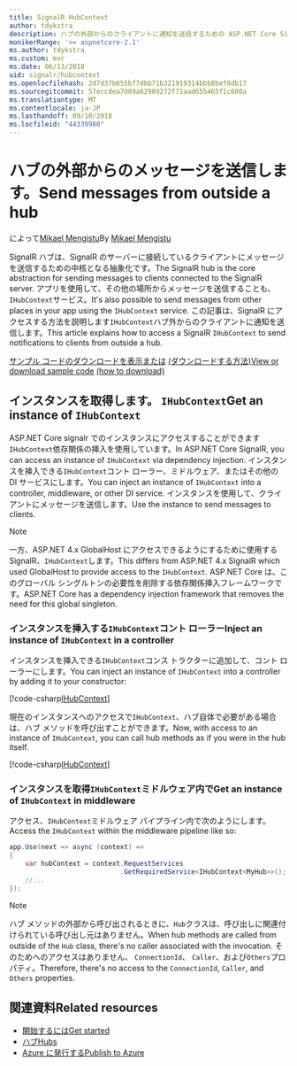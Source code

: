 ```yaml
---
title: SignalR HubContext
author: tdykstra
description: ハブの外部からのクライアントに通知を送信するための ASP.NET Core SignalR HubContext サービスを使用する方法について説明します。
monikerRange: '>= aspnetcore-2.1'
ms.author: tdykstra
ms.custom: mvc
ms.date: 06/13/2018
uid: signalr/hubcontext
ms.openlocfilehash: 2d7d37b655bf7dbb71b321919314bbb8bef8db17
ms.sourcegitcommit: 57eccdea7d89a62989272f71aad655465f1c600a
ms.translationtype: MT
ms.contentlocale: ja-JP
ms.lasthandoff: 09/10/2018
ms.locfileid: "44339980"
---
```

# <a name="send-messages-from-outside-a-hub"></a><span data-ttu-id="cdf2e-103">ハブの外部からのメッセージを送信します。</span><span class="sxs-lookup"><span data-stu-id="cdf2e-103">Send messages from outside a hub</span></span>

<span data-ttu-id="cdf2e-104">によって[Mikael Mengistu](https://twitter.com/MikaelM_12)</span><span class="sxs-lookup"><span data-stu-id="cdf2e-104">By [Mikael Mengistu](https://twitter.com/MikaelM_12)</span></span>

<span data-ttu-id="cdf2e-105">SignalR ハブは、SignalR のサーバーに接続しているクライアントにメッセージを送信するための中核となる抽象化です。</span><span class="sxs-lookup"><span data-stu-id="cdf2e-105">The SignalR hub is the core abstraction for sending messages to clients connected to the SignalR server.</span></span> <span data-ttu-id="cdf2e-106">アプリを使用して、その他の場所からメッセージを送信することも、`IHubContext`サービス。</span><span class="sxs-lookup"><span data-stu-id="cdf2e-106">It's also possible to send messages from other places in your app using the `IHubContext` service.</span></span> <span data-ttu-id="cdf2e-107">この記事は、SignalR にアクセスする方法を説明します`IHubContext`ハブ外からのクライアントに通知を送信します。</span><span class="sxs-lookup"><span data-stu-id="cdf2e-107">This article explains how to access a SignalR `IHubContext` to send notifications to clients from outside a hub.</span></span>

<span data-ttu-id="cdf2e-108">[サンプル コードのダウンロードを表示または](https://github.com/aspnet/Docs/tree/master/aspnetcore/signalr/hubcontext/sample/) [(ダウンロードする方法)](xref:tutorials/index#how-to-download-a-sample)</span><span class="sxs-lookup"><span data-stu-id="cdf2e-108">[View or download sample code](https://github.com/aspnet/Docs/tree/master/aspnetcore/signalr/hubcontext/sample/) [(how to download)](xref:tutorials/index#how-to-download-a-sample)</span></span>

## <a name="get-an-instance-of-ihubcontext"></a><span data-ttu-id="cdf2e-109">インスタンスを取得します。 `IHubContext`</span><span class="sxs-lookup"><span data-stu-id="cdf2e-109">Get an instance of `IHubContext`</span></span>

<span data-ttu-id="cdf2e-110">ASP.NET Core signalr でのインスタンスにアクセスすることができます`IHubContext`依存関係の挿入を使用しています。</span><span class="sxs-lookup"><span data-stu-id="cdf2e-110">In ASP.NET Core SignalR, you can access an instance of `IHubContext` via dependency injection.</span></span> <span data-ttu-id="cdf2e-111">インスタンスを挿入できる`IHubContext`コント ローラー、ミドルウェア、またはその他の DI サービスにします。</span><span class="sxs-lookup"><span data-stu-id="cdf2e-111">You can inject an instance of `IHubContext` into a controller, middleware, or other DI service.</span></span> <span data-ttu-id="cdf2e-112">インスタンスを使用して、クライアントにメッセージを送信します。</span><span class="sxs-lookup"><span data-stu-id="cdf2e-112">Use the instance to send messages to clients.</span></span>

> [!NOTE]
> <span data-ttu-id="cdf2e-113">一方、ASP.NET 4.x GlobalHost にアクセスできるようにするために使用する SignalR、`IHubContext`します。</span><span class="sxs-lookup"><span data-stu-id="cdf2e-113">This differs from ASP.NET 4.x SignalR which used GlobalHost to provide access to the `IHubContext`.</span></span> <span data-ttu-id="cdf2e-114">ASP.NET Core は、このグローバル シングルトンの必要性を削除する依存関係挿入フレームワークです。</span><span class="sxs-lookup"><span data-stu-id="cdf2e-114">ASP.NET Core has a dependency injection framework that removes the need for this global singleton.</span></span>

### <a name="inject-an-instance-of-ihubcontext-in-a-controller"></a><span data-ttu-id="cdf2e-115">インスタンスを挿入する`IHubContext`コント ローラー</span><span class="sxs-lookup"><span data-stu-id="cdf2e-115">Inject an instance of `IHubContext` in a controller</span></span>

<span data-ttu-id="cdf2e-116">インスタンスを挿入できる`IHubContext`コンス トラクターに追加して、コント ローラーにします。</span><span class="sxs-lookup"><span data-stu-id="cdf2e-116">You can inject an instance of `IHubContext` into a controller by adding it to your constructor:</span></span>

[!code-csharp[IHubContext](hubcontext/sample/Controllers/HomeController.cs?range=12-19,57)]

<span data-ttu-id="cdf2e-117">現在のインスタンスへのアクセスで`IHubContext`、ハブ自体で必要がある場合は、ハブ メソッドを呼び出すことができます。</span><span class="sxs-lookup"><span data-stu-id="cdf2e-117">Now, with access to an instance of `IHubContext`, you can call hub methods as if you were in the hub itself.</span></span>

[!code-csharp[IHubContext](hubcontext/sample/Controllers/HomeController.cs?range=21-25)]

### <a name="get-an-instance-of-ihubcontext-in-middleware"></a><span data-ttu-id="cdf2e-118">インスタンスを取得`IHubContext`ミドルウェア内で</span><span class="sxs-lookup"><span data-stu-id="cdf2e-118">Get an instance of `IHubContext` in middleware</span></span>

<span data-ttu-id="cdf2e-119">アクセス、`IHubContext`ミドルウェア パイプライン内で次のようにします。</span><span class="sxs-lookup"><span data-stu-id="cdf2e-119">Access the `IHubContext` within the middleware pipeline like so:</span></span>

```csharp
app.Use(next => async (context) =>
{
    var hubContext = context.RequestServices
                            .GetRequiredService<IHubContext<MyHub>>();
    //...
});
```

> [!NOTE]
> <span data-ttu-id="cdf2e-120">ハブ メソッドの外部から呼び出されるときに、`Hub`クラスは、呼び出しに関連付けられている呼び出し元はありません。</span><span class="sxs-lookup"><span data-stu-id="cdf2e-120">When hub methods are called from outside of the `Hub` class, there's no caller associated with the invocation.</span></span> <span data-ttu-id="cdf2e-121">そのためへのアクセスはありません、 `ConnectionId`、 `Caller`、および`Others`プロパティ。</span><span class="sxs-lookup"><span data-stu-id="cdf2e-121">Therefore, there's no access to the `ConnectionId`, `Caller`, and `Others` properties.</span></span>

## <a name="related-resources"></a><span data-ttu-id="cdf2e-122">関連資料</span><span class="sxs-lookup"><span data-stu-id="cdf2e-122">Related resources</span></span>

* [<span data-ttu-id="cdf2e-123">開始するには</span><span class="sxs-lookup"><span data-stu-id="cdf2e-123">Get started</span></span>](xref:tutorials/signalr)
* [<span data-ttu-id="cdf2e-124">ハブ</span><span class="sxs-lookup"><span data-stu-id="cdf2e-124">Hubs</span></span>](xref:signalr/hubs)
* [<span data-ttu-id="cdf2e-125">Azure に発行する</span><span class="sxs-lookup"><span data-stu-id="cdf2e-125">Publish to Azure</span></span>](xref:signalr/publish-to-azure-web-app)
